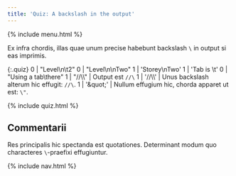 ```yaml
---
title: 'Quiz: A backslash in the output'
---
```


{% include menu.html %}

Ex infra chordis, illas quae unum precise habebunt backslash `\` in output si eas imprimis.

{:.quiz}
0 | &quot;Level\n\t2&quot;
0 | &quot;Level\n\nTwo&quot;
1 | &apos;Storey\nTwo&apos;
1 | &apos;Tab is \t&apos;
0 | &quot;Using a tab\there&quot;
1 | &quot;//\\\\&quot; | Output est `//\`
1 | &apos;//\\\\&apos; | Unus backslash alterum hic effugit: `//\`.
1 | &apos;\&quot;&apos; | Nullum effugium hic, chorda apparet ut est: `\"`.

{% include quiz.html %}

## Commentarii

Res principalis hic spectanda est quotationes. Determinant modum quo characteres `\`-praefixi effugiuntur.

{% include nav.html %}